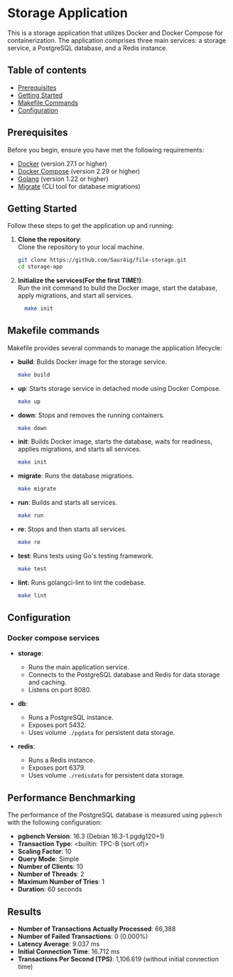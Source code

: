 # Storage Application

This is a storage application that utilizes Docker and Docker Compose for containerization. The application comprises three main services: a storage service, a PostgreSQL database, and a Redis instance.

## Table of contents

- [Prerequisites](#prerequisites)
- [Getting Started](#getting-started)
- [Makefile Commands](#makefile-commands)
- [Configuration](#configuration)

## Prerequisites

Before you begin, ensure you have met the following requirements:

- [Docker](https://www.docker.com/get-started) (version 27.1 or higher)
- [Docker Compose](https://docs.docker.com/compose/install/) (version 2.29 or higher)
- [Golang](https://golang.org/dl/) (version 1.22 or higher)
- [Migrate](https://github.com/golang-migrate/migrate) (CLI tool for database migrations)

## Getting Started

Follow these steps to get the application up and running:

1. **Clone the repository**:  
   Clone the repository to your local machine.

   ```bash
   git clone https://github.com/Saur4ig/file-storage.git
   cd storage-app
   ```

2. **Initialize the services(For the first TIME!)**:  
   Run the init command to build the Docker image, start the database, apply migrations, and start all services.
   ```bash
     make init
   ```

## Makefile commands

Makefile provides several commands to manage the application lifecycle:

- **build**: Builds Docker image for the storage service.
   ```bash
  make build
   ```
- **up**: Starts storage service in detached mode using Docker Compose.
   ```bash
  make up
   ```

- **down**: Stops and removes the running containers.
   ```bash
  make down
   ```

- **init**: Builds Docker image, starts the database, waits for readiness, applies migrations, and starts all services.
   ```bash
  make init
   ```

- **migrate**: Runs the database migrations.
   ```bash
  make migrate
   ```

- **run**: Builds and starts all services.
   ```bash
  make run
   ```

- **re**: Stops and then starts all services.
   ```bash
   make re
   ```

- **test**: Runs tests using Go's testing framework.
   ```bash
  make test
   ```

- **lint**: Runs golangci-lint to lint the codebase.
   ```bash
  make lint
   ```

## Configuration

### Docker compose services

- **storage**:
   - Runs the main application service.
   - Connects to the PostgreSQL database and Redis for data storage and caching.
   - Listens on port 8080.

- **db**:
   - Runs a PostgreSQL instance.
   - Exposes port 5432.
   - Uses volume `./pgdata` for persistent data storage.

- **redis**:
   - Runs a Redis instance.
   - Exposes port 6379.
   - Uses volume `./redisdata` for persistent data storage.

## Performance Benchmarking

The performance of the PostgreSQL database is measured using `pgbench` with the following configuration:

* **pgbench Version**: 16.3 (Debian 16.3-1.pgdg120+1)
* **Transaction Type**: <builtin: TPC-B (sort of)>
* **Scaling Factor**: 10
* **Query Mode**: Simple
* **Number of Clients**: 10
* **Number of Threads**: 2
* **Maximum Number of Tries**: 1
* **Duration**: 60 seconds

## Results

* **Number of Transactions Actually Processed**: 66,388
* **Number of Failed Transactions**: 0 (0.000%)
* **Latency Average**: 9.037 ms
* **Initial Connection Time**: 16.712 ms
* **Transactions Per Second (TPS)**: 1,106.619 (without initial connection time)